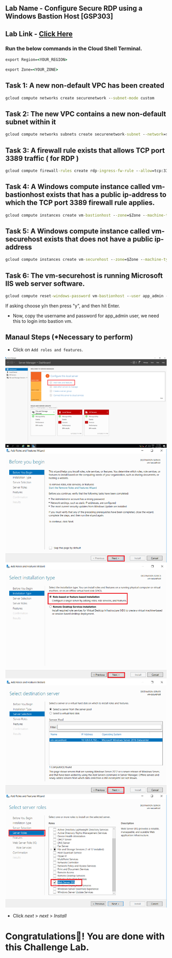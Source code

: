## Lab Name - Configure Secure RDP using a Windows Bastion Host [GSP303]

## Lab Link - [Click Here](https://www.cloudskillsboost.google/focuses/1737?parent=catalog)

### Run the below commands in the Cloud Shell Terminal.

```cmd
export Region=<YOUR_REGION>
```

```cmd
export Zone=<YOUR_ZONE>
```

## Task 1: A new non-default VPC has been created

```cmd
gcloud compute networks create securenetwork --subnet-mode custom
```

## Task 2: The new VPC contains a new non-default subnet within it

```cmd
gcloud compute networks subnets create securenetwork-subnet --network=securenetwork --region $Region --range=192.168.16.0/20
```

## Task 3: A firewall rule exists that allows TCP port 3389 traffic ( for RDP )

```cmd
gcloud compute firewall-rules create rdp-ingress-fw-rule --allow=tcp:3389 --source-ranges 0.0.0.0/0 --target-tags allow-rdp-traffic --network securenetwork
```

## Task 4: A Windows compute instance called vm-bastionhost exists that has a public ip-address to which the TCP port 3389 firewall rule applies.

```cmd
gcloud compute instances create vm-bastionhost --zone=$Zone --machine-type=e2-medium --network-interface=subnet=securenetwork-subnet --network-interface=subnet=default,no-address --tags=allow-rdp-traffic --image=projects/windows-cloud/global/images/windows-server-2016-dc-v20220513
```

## Task 5: A Windows compute instance called vm-securehost exists that does not have a public ip-address

```cmd
gcloud compute instances create vm-securehost --zone=$Zone --machine-type=e2-medium --network-interface=subnet=securenetwork-subnet,no-address --network-interface=subnet=default,no-address --tags=allow-rdp-traffic --image=projects/windows-cloud/global/images/windows-server-2016-dc-v20220513
```

## Task 6: The vm-securehost is running Microsoft IIS web server software.

```cmd
gcloud compute reset-windows-password vm-bastionhost --user app_admin --zone $Zone
```

If asking choose y/n then press "y", and then hit Enter.

* Now, copy the username and password for app_admin user, we need this to login into bastion vm.

## Manaul Steps (*Necessary to perform)

* Click on `Add roles and features`.

![Alt text](/Configure%20Secure%20RDP%20using%20a%20Windows%20Bastion%20Host/img1.png)
![Alt text](/Configure%20Secure%20RDP%20using%20a%20Windows%20Bastion%20Host/img2.png)
![Alt text](/Configure%20Secure%20RDP%20using%20a%20Windows%20Bastion%20Host/img3.png)
![Alt text](/Configure%20Secure%20RDP%20using%20a%20Windows%20Bastion%20Host/img4.png)
![Alt text](/Configure%20Secure%20RDP%20using%20a%20Windows%20Bastion%20Host/img5.png)


* Click *next* > *next* > *Install*

# Congratulations🎉! You are done with this Challenge Lab.